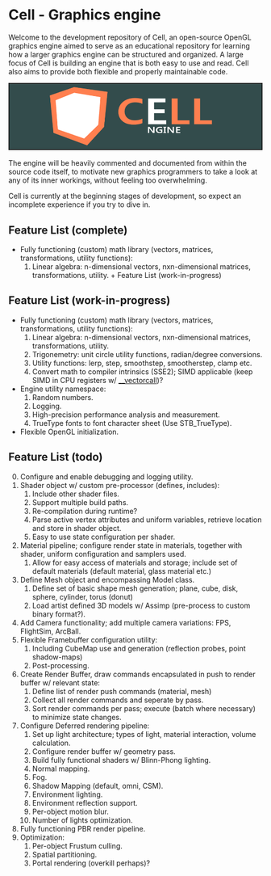 Cell - Graphics engine
======
Welcome to the development repository of Cell, an open-source OpenGL graphics engine aimed to serve as an educational repository 
for learning how a larger graphics engine can be structured and organized. A large focus of Cell is building an engine that is both easy 
to use and read. Cell also aims to provide both flexible and properly maintainable code.

![Logo of Cell Graphics Engine](logo.png "Cell Graphics Engine Logo")

The engine will be heavily commented and documented from within the source code itself, to motivate new graphics programmers
to take a look at any of its inner workings, without feeling too overwhelming. 

Cell is currently at the beginning stages of development, so expect an incomplete experience if you try to dive in.

Feature List (complete)
------
* Fully functioning (custom) math library (vectors, matrices, transformations, utility functions):
	1. Linear algebra: n-dimensional vectors, nxn-dimensional matrices, transformations, utility. + Feature List (work-in-progress)

Feature List (work-in-progress)
------
* Fully functioning (custom) math library (vectors, matrices, transformations, utility functions):
	1. Linear algebra: n-dimensional vectors, nxn-dimensional matrices, transformations, utility.
	2. Trigonemetry: unit circle utility functions, radian/degree conversions.
	3. Utility functions: lerp, step, smoothstep, smootherstep, clamp etc.
	4. Convert math to compiler intrinsics (SSE2); SIMD applicable (keep SIMD in CPU registers w/ [__vectorcall](http://www.codersnotes.com/notes/maths-lib-2016/))?
* Engine utility namespace:
	1. Random numbers.
	2. Logging.
	3. High-precision performance analysis and measurement.
	4. TrueType fonts to font character sheet (Use STB_TrueType).
* Flexible OpenGL initialization.
	
Feature List (todo)
------
0. Configure and enable debugging and logging utility.
1. Shader object w/ custom pre-processor (defines, includes):
	1. Include other shader files.
	2. Support multiple build paths.
	3. Re-compilation during runtime?
	4. Parse active vertex attributes and uniform variables, retrieve location and store in shader object.
	5. Easy to use state configuration per shader.
2. Material pipeline; configure render state in materials, together with shader, uniform configuration and samplers used.
	1. Allow for easy access of materials and storage; include set of default materials (default material, glass material etc.)
3. Define Mesh object and encompassing Model class.
	1. Define set of basic shape mesh generation; plane, cube, disk, sphere, cylinder, torus (donut)
	2. Load artist defined 3D models w/ Assimp (pre-process to custom binary format?).
4. Add Camera functionality; add multiple camera variations: FPS, FlightSim, ArcBall.
5. Flexible Framebuffer configuration utility:
	1. Including CubeMap use and generation (reflection probes, point shadow-maps)
	2. Post-processing.
6. Create Render Buffer, draw commands encapsulated in push to render buffer w/ relevant state:
	1. Define list of render push commands (material, mesh)
	2. Collect all render commands and seperate by pass.
	3. Sort render commands per pass; execute (batch where necessary) to minimize state changes.
7. Configure Deferred rendering pipeline:
	1. Set up light architecture; types of light, material interaction, volume calculation.
	2. Configure render buffer w/ geometry pass.
	3. Build fully functional shaders w/ Blinn-Phong lighting.
	4. Normal mapping.
	5. Fog.
	6. Shadow Mapping (default, omni, CSM).
	7. Environment lighting.
	8. Environment reflection support.
	9. Per-object motion blur.
	10. Number of lights optimization.
8. Fully functioning PBR render pipeline.
9. Optimization:
	1. Per-object Frustum culling.
	2. Spatial partitioning.
	3. Portal rendering (overkill perhaps)?
	
